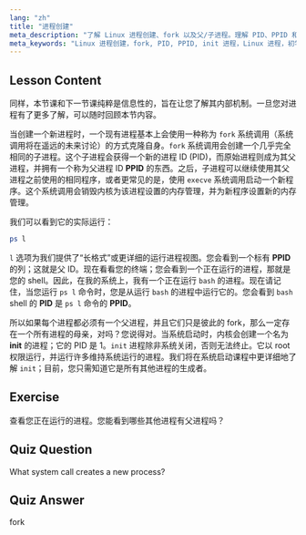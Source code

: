 ```yaml
---
lang: "zh"
title: "进程创建"
meta_description: "了解 Linux 进程创建、fork 以及父/子进程。理解 PID、PPID 和 init 进程。获取 Linux 进程管理的初学者指南。"
meta_keywords: "Linux 进程创建，fork, PID, PPID, init 进程，Linux 进程，初学者，教程，指南"
---
```


## Lesson Content

同样，本节课和下一节课纯粹是信息性的，旨在让您了解其内部机制。一旦您对进程有了更多了解，可以随时回顾本节内容。

当创建一个新进程时，一个现有进程基本上会使用一种称为 `fork` 系统调用（系统调用将在遥远的未来讨论）的方式克隆自身。`fork` 系统调用会创建一个几乎完全相同的子进程。这个子进程会获得一个新的进程 ID (PID)，而原始进程则成为其父进程，并拥有一个称为父进程 ID **PPID** 的东西。之后，子进程可以继续使用其父进程之前使用的相同程序，或者更常见的是，使用 `execve` 系统调用启动一个新程序。这个系统调用会销毁内核为该进程设置的内存管理，并为新程序设置新的内存管理。

我们可以看到它的实际运行：

```bash
ps l
```

`l` 选项为我们提供了“长格式”或更详细的运行进程视图。您会看到一个标有 **PPID** 的列；这就是父 ID。现在看看您的终端；您会看到一个正在运行的进程，那就是您的 shell。因此，在我的系统上，我有一个正在运行 `bash` 的进程。现在请记住，当您运行 `ps l` 命令时，您是从运行 `bash` 的进程中运行它的。您会看到 `bash` shell 的 **PID** 是 `ps l` 命令的 **PPID**。

所以如果每个进程都必须有一个父进程，并且它们只是彼此的 fork，那么一定存在一个所有进程的母亲，对吗？您说得对。当系统启动时，内核会创建一个名为 **init** 的进程；它的 PID 是 1。`init` 进程除非系统关闭，否则无法终止。它以 root 权限运行，并运行许多维持系统运行的进程。我们将在系统启动课程中更详细地了解 `init`；目前，您只需知道它是所有其他进程的生成者。

## Exercise

查看您正在运行的进程。您能看到哪些其他进程有父进程吗？

## Quiz Question

What system call creates a new process?

## Quiz Answer

fork
